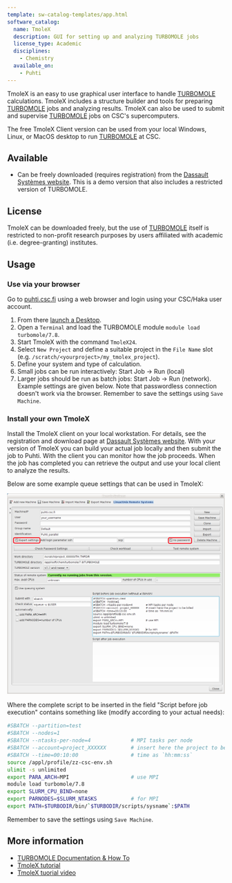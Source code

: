 ```yaml
---
template: sw-catalog-templates/app.html
software_catalog:
  name: TmoleX
  description: GUI for setting up and analyzing TURBOMOLE jobs
  license_type: Academic
  disciplines:
    - Chemistry
  available_on:
    - Puhti
---
```


TmoleX is an easy to use graphical user interface to handle
[TURBOMOLE](turbomole.md) calculations. TmoleX includes a structure builder
and tools for preparing [TURBOMOLE](turbomole.md) jobs and analyzing results.
TmoleX can also be used to submit and supervise [TURBOMOLE](turbomole.md) jobs
on CSC's supercomputers.
  
The free TmoleX Client version can be used from your local Windows, Linux, or
MacOS desktop to run [TURBOMOLE](turbomole.md) at CSC.

## Available

- Can be freely downloaded (requires registration) from the
  [Dassault Systèmes website](https://discover.3ds.com/free-download-biovia-turbomole-demo-version).
  This is a demo version that also includes a restricted version of TURBOMOLE.

## License

TmoleX can be downloaded freely, but the use of [TURBOMOLE](turbomole.md)
itself is restricted to non-profit research purposes by users affiliated with
academic (i.e. degree-granting) institutes.

## Usage

### Use via your browser

Go to [puhti.csc.fi](https://puhti.csc.fi/) using a web browser and login using
your CSC/Haka user account.

1. From there [launch a Desktop](../../computing/webinterface/desktop/#launching). 
2. Open a `Terminal` and load the TURBOMOLE module `module load turbomole/7.8`.
3. Start TmoleX with the command `TmoleX24`.
4. Select `New Project` and define a suitable project in the `File Name` slot
   (e.g. `/scratch/<yourproject>/my_tmolex_project`).
5. Define your system and type of calculation. 
6. Small jobs can be run interactively: Start Job -> Run (local)
7. Larger jobs should be run as batch jobs: Start Job -> Run (network). Example
   settings are given below. Note that passwordless connection doesn't work via
   the browser. Remember to save the settings using `Save Machine`.
 
### Install your own TmoleX

Install the TmoleX client on your local workstation. For details, see the
registration and download page at
[Dassault Systèmes website](https://discover.3ds.com/free-download-biovia-turbomole-demo-version).
With your version of TmoleX you can build your actual job locally and then
submit the job to Puhti. With the client you can monitor how the job proceeds.
When the job has completed you can retrieve the output and use your local
client to analyze the results.

Below are some example queue settings that can be used in TmoleX:

![Slurm settings](../img/tmolex_remote_settings.png)

Where the complete script to be inserted in the field "Script before job
execution" contains something like (modify according to your actual needs):

```bash
#SBATCH --partition=test
#SBATCH --nodes=1
#SBATCH --ntasks-per-node=4             # MPI tasks per node
#SBATCH --account=project_XXXXXX        # insert here the project to be billed 
#SBATCH --time=00:10:00                 # time as `hh:mm:ss`
source /appl/profile/zz-csc-env.sh
ulimit -s unlimited
export PARA_ARCH=MPI                    # use MPI
module load turbomole/7.8
export SLURM_CPU_BIND=none
export PARNODES=$SLURM_NTASKS           # for MPI
export PATH=$TURBODIR/bin/`$TURBODIR/scripts/sysname`:$PATH
```

Remember to save the settings using `Save Machine`. 

## More information

- [TURBOMOLE Documentation & How To](https://www.turbomole.org/turbomole/turbomole-documentation)
- [TmoleX tutorial](https://www.turbomole.org/wp-content/uploads/2019/10/Tutorial-tmolex-4-4.pdf)
- [TmoleX tuorial video](https://www.youtube.com/watch?v=EKH_m1IGb20)
